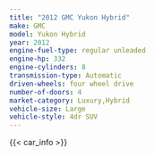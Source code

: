 ```yaml
---
title: "2012 GMC Yukon Hybrid"
make: GMC
model: Yukon Hybrid
year: 2012
engine-fuel-type: regular unleaded
engine-hp: 332
engine-cylinders: 8
transmission-type: Automatic
driven-wheels: four wheel drive
number-of-doors: 4
market-category: Luxury,Hybrid
vehicle-size: Large
vehicle-style: 4dr SUV
---
```


{{< car_info >}}
